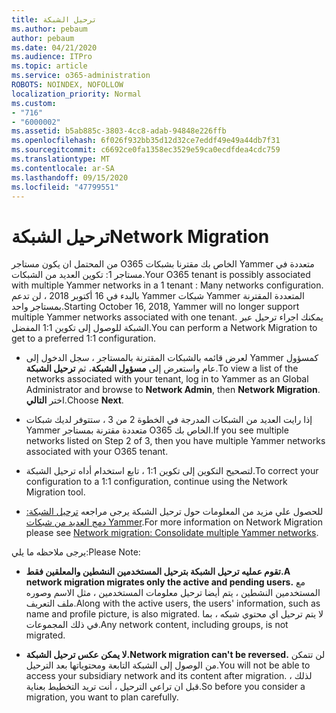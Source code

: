 ```yaml
---
title: ترحيل الشبكة
ms.author: pebaum
author: pebaum
ms.date: 04/21/2020
ms.audience: ITPro
ms.topic: article
ms.service: o365-administration
ROBOTS: NOINDEX, NOFOLLOW
localization_priority: Normal
ms.custom:
- "716"
- "6000002"
ms.assetid: b5ab885c-3803-4cc8-adab-94848e226ffb
ms.openlocfilehash: 6f026f932bb35d12d32ce7eddf49e49a44db7f31
ms.sourcegitcommit: c6692ce0fa1358ec3529e59ca0ecdfdea4cdc759
ms.translationtype: MT
ms.contentlocale: ar-SA
ms.lasthandoff: 09/15/2020
ms.locfileid: "47799551"
---
```

# <a name="network-migration"></a><span data-ttu-id="33bc6-102">ترحيل الشبكة</span><span class="sxs-lookup"><span data-stu-id="33bc6-102">Network Migration</span></span>

<span data-ttu-id="33bc6-103">من المحتمل ان يكون مستاجر O365 الخاص بك مقترنا بشبكات Yammer متعددة في مستاجر 1: تكوين العديد من الشبكات.</span><span class="sxs-lookup"><span data-stu-id="33bc6-103">Your O365 tenant is possibly associated with multiple Yammer networks in a 1 tenant : Many networks configuration.</span></span> <span data-ttu-id="33bc6-104">بالبدء في 16 أكتوبر 2018 ، لن تدعم Yammer شبكات Yammer المتعددة المقترنة بمستاجر واحد.</span><span class="sxs-lookup"><span data-stu-id="33bc6-104">Starting October 16, 2018, Yammer will no longer support multiple Yammer networks associated with one tenant.</span></span> <span data-ttu-id="33bc6-105">يمكنك اجراء ترحيل عبر الشبكة للوصول إلى تكوين 1:1 المفضل.</span><span class="sxs-lookup"><span data-stu-id="33bc6-105">You can perform a Network Migration to get to a preferred 1:1 configuration.</span></span>
  
- <span data-ttu-id="33bc6-106">لعرض قائمه بالشبكات المقترنة بالمستاجر ، سجل الدخول إلى Yammer كمسؤول عام واستعرض إلى **مسؤول الشبكة**، ثم **ترحيل الشبكة**.</span><span class="sxs-lookup"><span data-stu-id="33bc6-106">To view a list of the networks associated with your tenant, log in to Yammer as an Global Administrator and browse to **Network Admin**, then **Network Migration**.</span></span> <span data-ttu-id="33bc6-107">اختر **التالي**.</span><span class="sxs-lookup"><span data-stu-id="33bc6-107">Choose **Next**.</span></span>

- <span data-ttu-id="33bc6-108">إذا رايت العديد من الشبكات المدرجة في الخطوة 2 من 3 ، ستتوفر لديك شبكات Yammer متعددة مقترنة بمستاجر O365 الخاص بك.</span><span class="sxs-lookup"><span data-stu-id="33bc6-108">If you see multiple networks listed on Step 2 of 3, then you have multiple Yammer networks associated with your O365 tenant.</span></span>

- <span data-ttu-id="33bc6-109">لتصحيح التكوين إلى تكوين 1:1 ، تابع استخدام أداه ترحيل الشبكة.</span><span class="sxs-lookup"><span data-stu-id="33bc6-109">To correct your configuration to a 1:1 configuration, continue using the Network Migration tool.</span></span>

- <span data-ttu-id="33bc6-110">للحصول علي مزيد من المعلومات حول ترحيل الشبكة يرجى مراجعه [ترحيل الشبكة: دمج العديد من شبكات Yammer](https://docs.microsoft.com/yammer/configure-your-yammer-network/consolidate-multiple-yammer-networks).</span><span class="sxs-lookup"><span data-stu-id="33bc6-110">For more information on Network Migration please see [Network migration: Consolidate multiple Yammer networks](https://docs.microsoft.com/yammer/configure-your-yammer-network/consolidate-multiple-yammer-networks).</span></span>

<span data-ttu-id="33bc6-111">يرجى ملاحظه ما يلي:</span><span class="sxs-lookup"><span data-stu-id="33bc6-111">Please Note:</span></span>
  
- <span data-ttu-id="33bc6-112">**تقوم عمليه ترحيل الشبكة بترحيل المستخدمين النشطين والمعلقين فقط.**</span><span class="sxs-lookup"><span data-stu-id="33bc6-112">**A network migration migrates only the active and pending users.**</span></span> <span data-ttu-id="33bc6-113">مع المستخدمين النشطين ، يتم أيضا ترحيل معلومات المستخدمين ، مثل الاسم وصوره ملف التعريف.</span><span class="sxs-lookup"><span data-stu-id="33bc6-113">Along with the active users, the users' information, such as name and profile picture, is also migrated.</span></span> <span data-ttu-id="33bc6-114">لا يتم ترحيل اي محتوي شبكه ، بما في ذلك المجموعات.</span><span class="sxs-lookup"><span data-stu-id="33bc6-114">Any network content, including groups, is not migrated.</span></span>

- <span data-ttu-id="33bc6-115">**لا يمكن عكس ترحيل الشبكة.**</span><span class="sxs-lookup"><span data-stu-id="33bc6-115">**Network migration can't be reversed.**</span></span> <span data-ttu-id="33bc6-116">لن تتمكن من الوصول إلى الشبكة التابعة ومحتوياتها بعد الترحيل.</span><span class="sxs-lookup"><span data-stu-id="33bc6-116">You will not be able to access your subsidiary network and its content after migration.</span></span> <span data-ttu-id="33bc6-117">لذلك ، قبل ان تراعي الترحيل ، أنت تريد التخطيط بعناية.</span><span class="sxs-lookup"><span data-stu-id="33bc6-117">So before you consider a migration, you want to plan carefully.</span></span>
